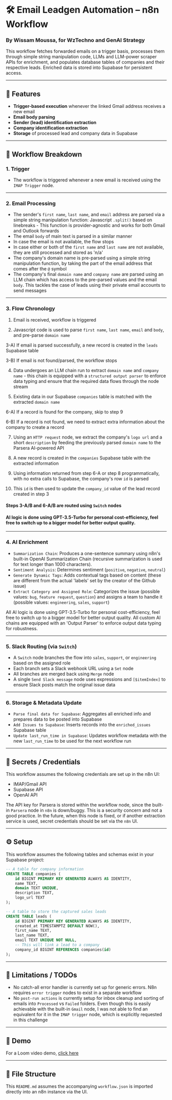 # 🛠️ Email Leadgen Automation – n8n Workflow
### By Wissam Moussa, for WzTechno and GenAI Strategy


This workflow fetches forwarded emails on a trigger basis, processes them through simple string manipulation code, LLMs and LLM-power scraper APIs for enrichment, and populates database tables of companies and their respective leads. 
Enriched data is stored into Supabase for persistent access.

---

## 📌 Features

- **Trigger-based execution** whenever the linked Gmail address receives a new email
- **Email body parsing**
- **Sender (lead) identification extraction**
- **Company identification extraction**
- **Storage** of processed lead and company data in Supabase

---

## 🧩 Workflow Breakdown

### 1. Trigger

- The workflow is triggered whenever a new email is received using the `IMAP Trigger` node.

---

### 2. Email Processing

- The sender's `first name`, `last name`, and `email` address are parsed via a simple string manipulation function: Javascript `.split()` based on linebreaks - This function is provider-agnostic and works for both Gmail and Outlook forwards
- The email `body` of main text is parsed in a similar manner
- In case the email is not available, the flow stops
- In case either or both of the `first name` and `last name` are not available, they are still processed and stored as 'n/a'
- The company's domain name is pre-parsed using a simple string manipulation function, by taking the part of the email address that comes after the `@` symbol
- The company's final `domain name` and `company name` are parsed using an LLM chain which has access to the pre-parsed values and the email `body`. This tackles the case of leads using their private email accounts to send messages

---

### 3. Flow Chronology

1) Email is received, workflow is triggered

2) Javascript code is used to parse `first name`, `last name`, `email` and `body`, and pre-parse `domain name`
   
3-A) If email is parsed successfully, a new record is created in the `leads` Supabase table

3-B) If email is not found/parsed, the workflow stops

4) Data undergoes an LLM chain run to extract `domain name` and `company name` - this chain is equipped with a `structured output parser` to enforce data typing and ensure that the required data flows through the node stream

5) Existing data in our Supabase `companies` table is matched with the extracted `domain name`

6-A) If a record is found for the company, skip to step 9

6-B) If a record is not found, we need to extract extra information about the company to create a record

7) Using an `HTTP request` node, we extract the company's `logo url` and a short `description` by feeding the previously parsed `domain name` to the Parsera AI-powered API

8) A new record is created in the `companies` Supabase table with the extracted information

9) Using information returned from step 6-A or step 8 programmatically, with no extra calls to Supabase, the company's row `id` is parsed

10) This `id` is then used to update the `company_id` value of the lead record created in step 3

#### Steps 3-A/B and 6-A/B are routed using `Switch` nodes
#### AI logic is done using GPT-3.5-Turbo for personal cost-efficiency, feel free to switch up to a bigger model for better output quality.
---

### 4. AI Enrichment

- `Summarization Chain`: Produces a one-sentence summary using n8n's built-in OpenAI Summarization Chain (recursive summarization is used for text longer than 1000 characters).
- `Sentiment Analysis`: Determines sentiment (`positive`, `negative`, `neutral`)
- `Generate Dynamic Tags`: Adds contextual tags based on content (these are different from the actual 'labels' set by the creator of the Github issue)
- `Extract Category and Assigned Role`: Categorizes the issue (possible values: `bug`, `feature request`, `question`) and assigns a team to handle it (possible values: `engineering`, `sales`, `support`)

All AI logic is done using GPT-3.5-Turbo for personal cost-efficiency, feel free to switch up to a bigger model for better output quality.
All custom AI chains are equipped with an 'Output Parser' to enforce output data typing for robustness.

---

### 5. Slack Routing (via `Switch`)

- A `Switch` node branches the flow into `sales`, `support`, or `engineering` based on the assigned role
- Each branch sets a Slack webhook URL using a `Set` node
- All branches are merged back using `Merge` node
- A single `Send Slack message` node uses expressions and `[$itemIndex]` to ensure Slack posts match the original issue data

---

### 6. Storage & Metadata Update

- `Parse final data for Supabase`: Aggregates all enriched info and prepares data to be posted into Supabase
- `Add Issues to Supabase`: Inserts records into the `enriched_issues` Supabase table
- `Update last_run_time in Supabase`: Updates workflow metadata with the new `last_run_time` to be used for the next workflow run

---

## 🔐 Secrets / Credentials

This workflow assumes the following credentials are set up in the n8n UI:

- IMAP/Gmail API
- Supabase API
- OpenAI API

The API key for Parsera is stored within the workflow node, since the built-in `Parsera` node in `n8n` is down/buggy.
This is a security concern and not a good practice.
In the future, when this node is fixed, or if another extraction service is used, secret credentials should be set via the `n8n` UI.

---

## ⚙️ Setup

This workflow assumes the following tables and schemas exist in your Supabase project:

```sql
-- A table for company information
CREATE TABLE companies (
    id BIGINT PRIMARY KEY GENERATED ALWAYS AS IDENTITY,
    name TEXT,
    domain TEXT UNIQUE,
    description TEXT,
    logo_url TEXT
);

-- A table to store the captured sales leads
CREATE TABLE leads (
    id BIGINT PRIMARY KEY GENERATED ALWAYS AS IDENTITY,
    created_at TIMESTAMPTZ DEFAULT NOW(),
    first_name TEXT,
    last_name TEXT,
    email TEXT UNIQUE NOT NULL,
    -- This will link a lead to a company
    company_id BIGINT REFERENCES companies(id)
);
```

---

## 🚧 Limitations / TODOs

- No catch-all error handler is currently set up for generic errors. N8n requires `error trigger` nodes to exist in a separate workflow
- No `post-run actions` is currently setup for inbox cleanup and sorting of emails into `Processed` vs `Failed` folders. Even though this is easily achievable with the built-in `Gmail` node, I was not able to find an equivalent for it in the `IMAP trigger` node, which is explicitly requested in this challenge
  
---

## 🎥 Demo

For a Loom video demo, [click here](https://www.loom.com/share/9e55091add6d4233b0e2241631c8f132)
  
---

## 📂 File Structure

This `README.md` assumes the accompanying `workflow.json` is imported directly into an n8n instance via the UI.

